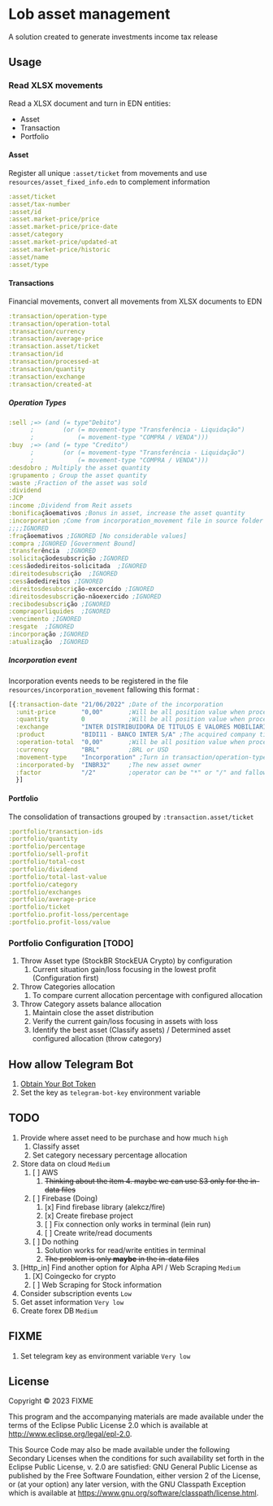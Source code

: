 # Lob asset management

A solution created to generate investments income tax release 

## Usage
### Read XLSX movements

Read a XLSX document and turn in EDN entities:

 - Asset
 - Transaction
 - Portfolio

#### Asset

Register all unique `:asset/ticket` from movements and use `resources/asset_fixed_info.edn` to complement information

```Clojure 
:asset/ticket 
:asset/tax-number
:asset/id
:asset.market-price/price
:asset.market-price/price-date
:asset/category
:asset.market-price/updated-at
:asset.market-price/historic 
:asset/name
:asset/type
```

#### Transactions

Financial movements, convert all movements from XLSX documents to EDN

```Clojure 
:transaction/operation-type
:transaction/operation-total
:transaction/currency
:transaction/average-price
:transaction.asset/ticket
:transaction/id
:transaction/processed-at
:transaction/quantity
:transaction/exchange
:transaction/created-at
```

##### Operation Types
```Clojure
:sell ;=> (and (= type"Debito")
      ;        (or (= movement-type "Transferência - Liquidação")
      ;            (= movement-type "COMPRA / VENDA")))
:buy  ;=> (and (= type "Credito")
      ;        (or (= movement-type "Transferência - Liquidação")
      ;            (= movement-type "COMPRA / VENDA")))
:desdobro ; Multiply the asset quantity
:grupamento ; Group the asset quantity
:waste ;Fraction of the asset was sold
:dividend
:JCP
:income ;Dividend from Reit assets
:bonificaçãoemativos ;Bonus in asset, increase the asset quantity
:incorporation ;Come from incorporation_movement file in source folder
;;;;IGNORED
:fraçãoemativos ;IGNORED [No considerable values]
:compra ;IGNORED [Government Bound]
:transferência  ;IGNORED
:solicitaçãodesubscrição ;IGNORED
:cessãodedireitos-solicitada  ;IGNORED
:direitodesubscrição  ;IGNORED
:cessãodedireitos ;IGNORED
:direitosdesubscrição-excercído ;IGNORED
:direitosdesubscrição-nãoexercido ;IGNORED
:recibodesubscrição ;IGNORED
:compraporliquides  ;IGNORED
:vencimento ;IGNORED
:resgate  ;IGNORED
:incorporação ;IGNORED
:atualização  ;IGNORED
```

##### Incorporation event

Incorporation events needs to be registered in the file `resources/incorporation_movement` fallowing this format :

```Clojure
[{:transaction-date "21/06/2022" ;Date of the incorporation
  :unit-price       "0,00"       ;Will be all position value when processed
  :quantity         0            ;Will be all position value when processed
  :exchange         "INTER DISTRIBUIDORA DE TITULOS E VALORES MOBILIARIOS LTDA"
  :product          "BIDI11 - BANCO INTER S/A" ;The acquired company ticket
  :operation-total  "0,00"       ;Will be all position value when processed
  :currency         "BRL"        ;BRL or USD
  :movement-type    "Incorporation" ;Turn in transaction/operation-type 
  :incorporated-by  "INBR32"     ;The new asset owner
  :factor           "/2"         ;operator can be "*" or "/" and fallowing by the denominator 
  }]
``` 

#### Portfolio

The consolidation of transactions grouped by `:transaction.asset/ticket`

```Clojure 
:portfolio/transaction-ids
:portfolio/quantity
:portfolio/percentage
:portfolio/sell-profit
:portfolio/total-cost
:portfolio/dividend
:portfolio/total-last-value
:portfolio/category
:portfolio/exchanges
:portfolio/average-price
:portfolio/ticket
:portfolio.profit-loss/percentage 
:portfolio.profit-loss/value
```
### Portfolio Configuration [TODO]

1. Throw Asset type (StockBR StockEUA Crypto) by configuration
   1. Current situation gain/loss focusing in the lowest profit (Configuration first)
2. Throw Categories allocation
   1. To compare current allocation percentage with configured allocation
3. Throw Category assets balance allocation 
   1. Maintain close the asset distribution
   2. Verify the current gain/loss focusing in assets with loss
   3. Identify the best asset (Classify assets) / Determined asset configured allocation (throw category)

## How allow Telegram Bot

1. [Obtain Your Bot Token](https://core.telegram.org/bots/tutorial#obtain-your-bot-token)
2. Set the key as `telegram-bot-key` environment variable

## TODO

1. Provide where asset need to be purchase and how much `high`
   1. Classify asset
   2. Set category necessary percentage allocation
2. Store data on cloud `Medium`
   1. [ ] AWS
      1. ~~Thinking about the item 4. maybe we can use S3 only for the in-data files~~
   2. [ ] Firebase (Doing)
      1. [x] Find firebase library (alekcz/fire)
      2. [x] Create firebase project 
      3. [ ] Fix connection only works in terminal (lein run)
      4. [ ] Create write/read documents
   3. [ ] Do nothing
      1. Solution works for read/write entities in terminal
      2. ~~The problem is only **maybe** in the in-data files~~
4. [Http_in] Find another option for Alpha API / Web Scraping `Medium`
   1. [X] Coingecko for crypto 
   2. [ ] Web Scraping for Stock information
5. Consider subscription events `Low`
6. Get asset information `Very low`
7. Create forex DB `Medium`

## FIXME

1. Set telegram key as environment variable `Very low`

## License

Copyright © 2023 FIXME

This program and the accompanying materials are made available under the
terms of the Eclipse Public License 2.0 which is available at
http://www.eclipse.org/legal/epl-2.0.

This Source Code may also be made available under the following Secondary
Licenses when the conditions for such availability set forth in the Eclipse
Public License, v. 2.0 are satisfied: GNU General Public License as published by
the Free Software Foundation, either version 2 of the License, or (at your
option) any later version, with the GNU Classpath Exception which is available
at https://www.gnu.org/software/classpath/license.html.
